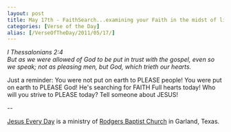 ```yaml
---
layout: post
title: May 17th - FaithSearch...examining your Faith in the midst of life's
categories: [Verse of the Day]
alias: [/VerseOfTheDay/2011/05/17/]
---
```


_I Thessalonians 2:4  
But as we were allowed of God to be put in trust with the gospel,
even so we speak; not as pleasing men, but God, which trieth our
hearts._

Just a reminder: You were not put on earth to PLEASE people! You
were put on earth to PLEASE God! He's searching for FAITH Full hearts
today! Who will you strive to PLEASE today? Tell someone about
JESUS!

 --

<a href=http://jesuseveryday.net>Jesus Every Day</a> is a ministry of <a href=http://rodgersbaptist.net>Rodgers Baptist Church</a> in Garland, Texas.

